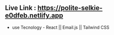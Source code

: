 
##  Live Link : https://polite-selkie-e0dfeb.netlify.app

- use Tecnology - React || Email.js || Tailwind CSS
